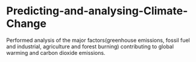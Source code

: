 # Predicting-and-analysing-Climate-Change
Performed analysis of the major factors(greenhouse emissions, fossil fuel and industrial, agriculture and forest burning) contributing to global warming and carbon dioxide emissions.
